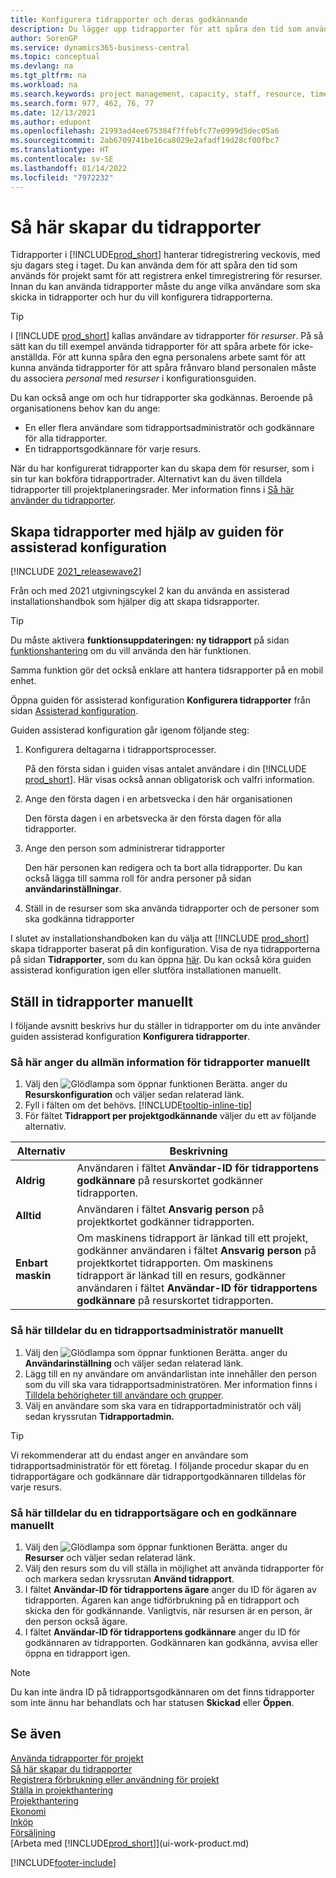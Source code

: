 ```yaml
---
title: Konfigurera tidrapporter och deras godkännande
description: Du lägger upp tidrapporter för att spåra den tid som använts för uppgifter och projekt, vilket hjälper dig med projekthantering, personal och kapacitet
author: SorenGP
ms.service: dynamics365-business-central
ms.topic: conceptual
ms.devlang: na
ms.tgt_pltfrm: na
ms.workload: na
ms.search.keywords: project management, capacity, staff, resource, time sheet
ms.search.form: 977, 462, 76, 77
ms.date: 12/13/2021
ms.author: edupont
ms.openlocfilehash: 21993ad4ee675384f7ffebfc77e0999d5dec05a6
ms.sourcegitcommit: 2ab6709741be16ca8029e2afadf19d28cf00fbc7
ms.translationtype: HT
ms.contentlocale: sv-SE
ms.lasthandoff: 01/14/2022
ms.locfileid: "7972232"
---
```

# <a name="set-up-time-sheets"></a>Så här skapar du tidrapporter

Tidrapporter i [!INCLUDE[prod_short](includes/prod_short.md)] hanterar tidregistrering veckovis, med sju dagars steg i taget. Du kan använda dem för att spåra den tid som används för projekt samt för att registrera enkel timregistrering för resurser. Innan du kan använda tidrapporter måste du ange vilka användare som ska skicka in tidrapporter och hur du vill konfigurera tidrapporterna.  

> [!TIP]
> I [!INCLUDE [prod_short](includes/prod_short.md)] kallas användare av tidrapporter för *resurser*. På så sätt kan du till exempel använda tidrapporter för att spåra arbete för icke-anställda. För att kunna spåra den egna personalens arbete samt för att kunna använda tidrapporter för att spåra frånvaro bland personalen måste du associera *personal* med *resurser* i konfigurationsguiden.  

Du kan också ange om och hur tidrapporter ska godkännas. Beroende på organisationens behov kan du ange:

* En eller flera användare som tidrapportsadministratör och godkännare för alla tidrapporter.
* En tidrapportsgodkännare för varje resurs.

När du har konfigurerat tidrapporter kan du skapa dem för resurser, som i sin tur kan bokföra tidrapportrader. Alternativt kan du även tilldela tidrapporter till projektplaneringsrader. Mer information finns i [Så här använder du tidrapporter](projects-how-use-time-sheets.md).  

## <a name="set-up-time-sheets-with-the-assisted-setup-guide"></a>Skapa tidrapporter med hjälp av guiden för assisterad konfiguration

[!INCLUDE [2021_releasewave2](includes/2021_releasewave2.md)]

Från och med 2021 utgivningscykel 2 kan du använda en assisterad installationshandbok som hjälper dig att skapa tidsrapporter.  

> [!TIP]
> Du måste aktivera **funktionsuppdateringen: ny tidrapport** på sidan [funktionshantering](https://businesscentral.dynamics.com/?page=2610) om du vill använda den här funktionen.
>
> Samma funktion gör det också enklare att hantera tidsrapporter på en mobil enhet.

Öppna guiden för assisterad konfiguration **Konfigurera tidrapporter** från sidan [Assisterad konfiguration](https://businesscentral.dynamics.com/?page=1801).

Guiden assisterad konfiguration går igenom följande steg:

1. Konfigurera deltagarna i tidrapportsprocesser.

    På den första sidan i guiden visas antalet användare i din [!INCLUDE [prod_short](includes/prod_short.md)]. Här visas också annan obligatorisk och valfri information.  
2. Ange den första dagen i en arbetsvecka i den här organisationen

    Den första dagen i en arbetsvecka är den första dagen för alla tidrapporter.
3. Ange den person som administrerar tidrapporter

    Den här personen kan redigera och ta bort alla tidrapporter. Du kan också lägga till samma roll för andra personer på sidan **användarinställningar**.
4. Ställ in de resurser som ska använda tidrapporter och de personer som ska godkänna tidrapporter

I slutet av installationshandboken kan du välja att [!INCLUDE [prod_short](includes/prod_short.md)] skapa tidrapporter baserat på din konfiguration. Visa de nya tidrapporterna på sidan **Tidrapporter**, som du kan öppna [här](https://businesscentral.dynamics.com/?page=951). Du kan också köra guiden assisterad konfiguration igen eller slutföra installationen manuellt.  

## <a name="set-up-time-sheets-manually"></a>Ställ in tidrapporter manuellt

I följande avsnitt beskrivs hur du ställer in tidrapporter om du inte använder guiden assisterad konfiguration **Konfigurera tidrapporter**.  

### <a name="to-set-up-general-information-for-time-sheets-manually"></a>Så här anger du allmän information för tidrapporter manuellt

1. Välj den ![Glödlampa som öppnar funktionen Berätta.](media/ui-search/search_small.png "Berätta vad du vill göra") anger du **Resurskonfiguration** och väljer sedan relaterad länk.  
2. Fyll i fälten om det behövs. [!INCLUDE[tooltip-inline-tip](includes/tooltip-inline-tip_md.md)]
3. För fältet **Tidrapport per projektgodkännande** väljer du ett av följande alternativ.

| Alternativ | Beskrivning |
| --- | --- |
| **Aldrig** |Användaren i fältet **Användar-ID för tidrapportens godkännare** på resurskortet godkänner tidrapporten. |
| **Alltid** |Användaren i fältet **Ansvarig person** på projektkortet godkänner tidrapporten. |
| **Enbart maskin** |Om maskinens tidrapport är länkad till ett projekt, godkänner användaren i fältet **Ansvarig person** på projektkortet tidrapporten. Om maskinens tidrapport är länkad till en resurs, godkänner användaren i fältet **Användar-ID för tidrapportens godkännare** på resurskortet tidrapporten. |

### <a name="to-assign-a-time-sheet-administrator-manually"></a>Så här tilldelar du en tidrapportsadministratör manuellt

1. Välj den ![Glödlampa som öppnar funktionen Berätta.](media/ui-search/search_small.png "Berätta vad du vill göra") anger du **Användarinställning** och väljer sedan relaterad länk.  
2. Lägg till en ny användare om användarlistan inte innehåller den person som du vill ska vara tidrapportsadministratören. Mer information finns i [Tilldela behörigheter till användare och grupper](ui-define-granular-permissions.md).
3. Välj en användare som ska vara en tidrapportadministratör och välj sedan kryssrutan **Tidrapportadmin.**  

> [!TIP]  
> Vi rekommenderar att du endast anger en användare som tidrapportsadministratör för ett företag. I följande procedur skapar du en tidrapportägare och godkännare där tidrapportgodkännaren tilldelas för varje resurs.  

### <a name="to-assign-a-time-sheets-owner-and-approver-manually"></a>Så här tilldelar du en tidrapportsägare och en godkännare manuellt

1. Välj den ![Glödlampa som öppnar funktionen Berätta.](media/ui-search/search_small.png "Berätta vad du vill göra") anger du **Resurser** och väljer sedan relaterad länk.
2. Välj den resurs som du vill ställa in möjlighet att använda tidrapporter för och markera sedan kryssrutan **Använd tidrapport**.  
3. I fältet **Användar-ID för tidrapportens ägare** anger du ID för ägaren av tidrapporten. Ägaren kan ange tidförbrukning på en tidrapport och skicka den för godkännande. Vanligtvis, när resursen är en person, är den person också ägare.  
4. I fältet **Användar-ID för tidrapportens godkännare** anger du ID för godkännaren av tidrapporten. Godkännaren kan godkänna, avvisa eller öppna en tidrapport igen.  

> [!NOTE]  
> Du kan inte ändra ID på tidrapportsgodkännaren om det finns tidrapporter som inte ännu har behandlats och har statusen **Skickad** eller **Öppen**.

## <a name="see-also"></a>Se även

[Använda tidrapporter för projekt](projects-how-use-time-sheets.md)  
[Så här skapar du tidrapporter](projects-how-use-time-sheets.md#to-create-time-sheets)  
[Registrera förbrukning eller användning för projekt](projects-how-record-job-usage.md)  
[Ställa in projekthantering](projects-setup-projects.md)  
[Projekthantering](projects-manage-projects.md)  
[Ekonomi](finance.md)  
[Inköp](purchasing-manage-purchasing.md)  
[Försäljning](sales-manage-sales.md)  
[Arbeta med [!INCLUDE[prod_short](includes/prod_short.md)]](ui-work-product.md)  


[!INCLUDE[footer-include](includes/footer-banner.md)]
